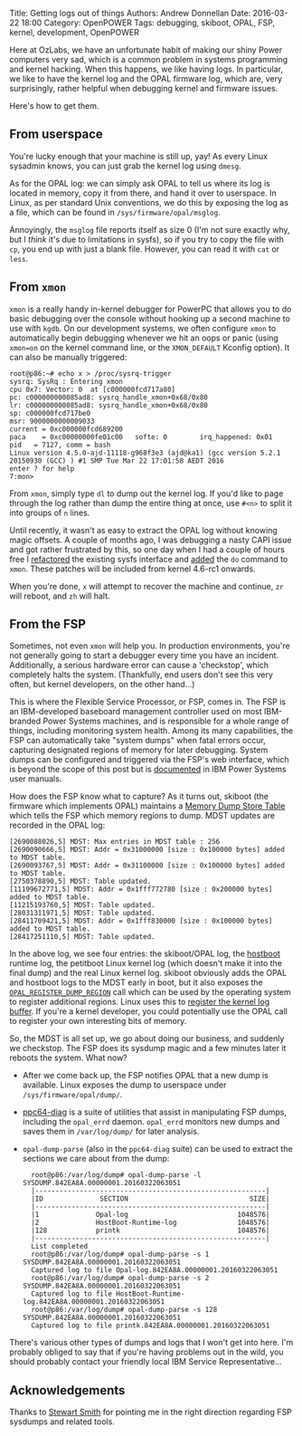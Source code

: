 Title: Getting logs out of things
Authors: Andrew Donnellan
Date: 2016-03-22 18:00
Category: OpenPOWER
Tags: debugging, skiboot, OPAL, FSP, kernel, development, OpenPOWER

Here at OzLabs, we have an unfortunate habit of making our shiny Power computers very sad, which is a common problem in systems programming and kernel hacking. When this happens, we like having logs. In particular, we like to have the kernel log and the OPAL firmware log, which are, very surprisingly, rather helpful when debugging kernel and firmware issues.

Here's how to get them.

## From userspace

You're lucky enough that your machine is still up, yay! As every Linux sysadmin knows, you can just grab the kernel log using `dmesg`.

As for the OPAL log: we can simply ask OPAL to tell us where its log is located in memory, copy it from there, and hand it over to userspace. In Linux, as per standard Unix conventions, we do this by exposing the log as a file, which can be found in `/sys/firmware/opal/msglog`.

Annoyingly, the `msglog` file reports itself as size 0 (I'm not sure exactly why, but I *think* it's due to limitations in sysfs), so if you try to copy the file with `cp`, you end up with just a blank file. However, you can read it with `cat` or `less`.

## From `xmon`

`xmon` is a really handy in-kernel debugger for PowerPC that allows you to do basic debugging over the console without hooking up a second machine to use with `kgdb`. On our development systems, we often configure `xmon` to automatically begin debugging whenever we hit an oops or panic (using `xmon=on` on the kernel command line, or the `XMON_DEFAULT` Kconfig option). It can also be manually triggered:

	root@p86:~# echo x > /proc/sysrq-trigger
	sysrq: SysRq : Entering xmon
	cpu 0x7: Vector: 0  at [c000000fcd717a80]
    pc: c000000000085ad8: sysrq_handle_xmon+0x68/0x80
    lr: c000000000085ad8: sysrq_handle_xmon+0x68/0x80
    sp: c000000fcd717be0
	msr: 9000000000009033
	current = 0xc000000fcd689200
	paca    = 0xc00000000fe01c00   softe: 0        irq_happened: 0x01
    pid   = 7127, comm = bash
	Linux version 4.5.0-ajd-11118-g968f3e3 (ajd@ka1) (gcc version 5.2.1 20150930 (GCC) ) #1 SMP Tue Mar 22 17:01:58 AEDT 2016
	enter ? for help
	7:mon>

From `xmon`, simply type `dl` to dump out the kernel log. If you'd like to page through the log rather than dump the entire thing at once, use `#<n>` to split it into groups of `n` lines.

Until recently, it wasn't as easy to extract the OPAL log without knowing magic offsets. A couple of months ago, I was debugging a nasty CAPI issue and got rather frustrated by this, so one day when I had a couple of hours free I [refactored](http://patchwork.ozlabs.org/patch/581775/) the existing sysfs interface and [added](http://patchwork.ozlabs.org/patch/581774/) the `do` command to `xmon`. These patches will be included from kernel 4.6-rc1 onwards.

When you're done, `x` will attempt to recover the machine and continue, `zr` will reboot, and `zh` will halt.

## From the FSP

Sometimes, not even `xmon` will help you. In production environments, you're not generally going to start a debugger every time you have an incident. Additionally, a serious hardware error can cause a 'checkstop', which completely halts the system. (Thankfully, end users don't see this very often, but kernel developers, on the other hand...)

This is where the Flexible Service Processor, or FSP, comes in. The FSP is an IBM-developed baseboard management controller used on most IBM-branded Power Systems machines, and is responsible for a whole range of things, including monitoring system health. Among its many capabilities, the FSP can automatically take "system dumps" when fatal errors occur, capturing designated regions of memory for later debugging. System dumps can be configured and triggered via the FSP's web interface, which is beyond the scope of this post but is [documented](https://www.ibm.com/support/knowledgecenter/POWER8/p8ha5/mainstoragedump.htm?cp=POWER8%2F1-3-14-2) in IBM Power Systems user manuals.

How does the FSP know what to capture? As it turns out, skiboot (the firmware which implements OPAL) maintains a [Memory Dump Store Table](https://github.com/open-power/skiboot/blob/master/hw/fsp/fsp-mdst-table.c) which tells the FSP which memory regions to dump. MDST updates are recorded in the OPAL log:

    [2690088026,5] MDST: Max entries in MDST table : 256
    [2690090666,5] MDST: Addr = 0x31000000 [size : 0x100000 bytes] added to MDST table.
    [2690093767,5] MDST: Addr = 0x31100000 [size : 0x100000 bytes] added to MDST table.
    [2750378890,5] MDST: Table updated.
    [11199672771,5] MDST: Addr = 0x1fff772780 [size : 0x200000 bytes] added to MDST table.
    [11215193760,5] MDST: Table updated.
	[28031311971,5] MDST: Table updated.
	[28411709421,5] MDST: Addr = 0x1fff830000 [size : 0x100000 bytes] added to MDST table.
	[28417251110,5] MDST: Table updated.

In the above log, we see four entries: the skiboot/OPAL log, the [hostboot](https://github.com/open-power/hostboot) runtime log, the petitboot Linux kernel log (which doesn't make it into the final dump) and the real Linux kernel log. skiboot obviously adds the OPAL and hostboot logs to the MDST early in boot, but it also exposes the [`OPAL_REGISTER_DUMP_REGION`](https://github.com/open-power/skiboot/blob/master/doc/opal-api/opal-register-dump-region-101.txt) call which can be used by the operating system to register additional regions. Linux uses this to [register the kernel log buffer](https://github.com/torvalds/linux/blob/master/arch/powerpc/platforms/powernv/opal.c#L608). If you're a kernel developer, you could potentially use the OPAL call to register your own interesting bits of memory.

So, the MDST is all set up, we go about doing our business, and suddenly we checkstop. The FSP does its sysdump magic and a few minutes later it reboots the system. What now?

* After we come back up, the FSP notifies OPAL that a new dump is available. Linux exposes the dump to userspace under `/sys/firmware/opal/dump/`.

* [ppc64-diag](https://sourceforge.net/projects/linux-diag/files/ppc64-diag/) is a suite of utilities that assist in manipulating FSP dumps, including the `opal_errd` daemon. `opal_errd` monitors new dumps and saves them in `/var/log/dump/` for later analysis.

* `opal-dump-parse` (also in the `ppc64-diag` suite) can be used to extract the sections we care about from the dump:

		root@p86:/var/log/dump# opal-dump-parse -l SYSDUMP.842EA8A.00000001.20160322063051 
		|---------------------------------------------------------|
		|ID              SECTION                              SIZE|
		|---------------------------------------------------------|
		|1              Opal-log                           1048576|
		|2              HostBoot-Runtime-log               1048576|
		|128            printk                             1048576|
		|---------------------------------------------------------|
		List completed
		root@p86:/var/log/dump# opal-dump-parse -s 1 SYSDUMP.842EA8A.00000001.20160322063051 
		Captured log to file Opal-log.842EA8A.00000001.20160322063051
		root@p86:/var/log/dump# opal-dump-parse -s 2 SYSDUMP.842EA8A.00000001.20160322063051 
		Captured log to file HostBoot-Runtime-log.842EA8A.00000001.20160322063051
		root@p86:/var/log/dump# opal-dump-parse -s 128 SYSDUMP.842EA8A.00000001.20160322063051 
		Captured log to file printk.842EA8A.00000001.20160322063051

There's various other types of dumps and logs that I won't get into here. I'm probably obliged to say that if you're having problems out in the wild, you should probably contact your friendly local IBM Service Representative...

## Acknowledgements

Thanks to [Stewart Smith](https://flamingspork.com) for pointing me in the right direction regarding FSP sysdumps and related tools.
